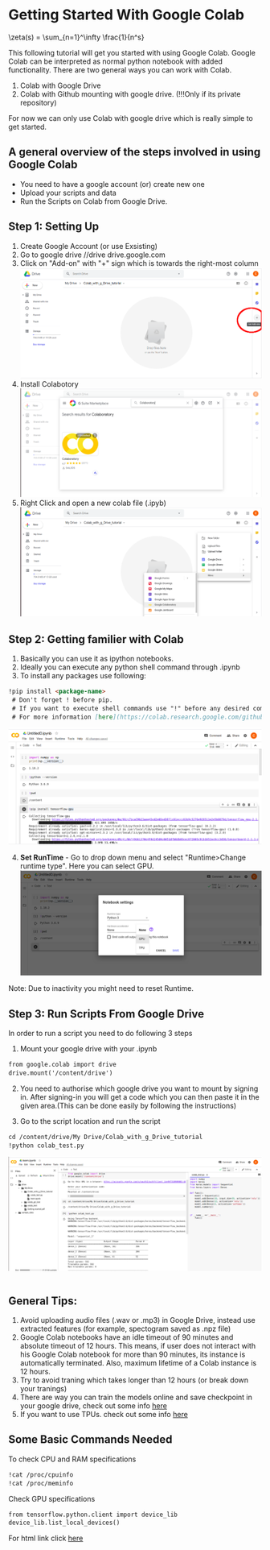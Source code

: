 # Getting Started With Google Colab
\zeta(s) = \sum_{n=1}^\infty \frac{1}{n^s}

This following tutorial will get you started with using Google Colab. 
Google Colab can be interpreted as normal python notebook with added functionality. There are two general ways you can work with Colab.

1. Colab with Google Drive
2. Colab with Github mounting with google drive. (!!!Only if its private repository)

For now we can only use Colab with google drive which is really simple to get started. 

## A general overview of the steps involved in using Google Colab
- You need to have a google account (or) create new one
- Upload your scripts and data
- Run the Scripts on Colab from Google Drive.



## Step 1: Setting Up
1. Create Google Account (or use Exsisting)
2. Go to google drive //drive drive.google.com
3. Click on "Add-on" with "+" sign which is towards the right-most column
![Add on](/images/setting_up_01.png)
4. Install Colabotory
![Install Colabotory](/images/setting_up_02.png)
5. Right Click and open a new colab file (.ipyb)
![newFIle](/images/setting_up_03.png)


## Step 2: Getting familier with Colab

1. Basically you can use it as ipython notebooks.
2. Ideally you can execute any python shell command through .ipynb 
3. To install any packages use following:
```markdown
!pip install <package-name> 
 # Don't forget ! before pip. 
 # If you want to execute shell commands use "!" before any desired command
 # For more information [here](https://colab.research.google.com/github/jakevdp/PythonDataScienceHandbook/blob/master/notebooks/01.05-IPython-And-Shell-Commands.ipynb)
```
![usingcolab01](/images/colab_basics_01.png)

4. **Set RunTime** - Go to drop down menu and select "Runtime>Change runtime type". Here you can select GPU.
![usingcolab01](/images/colab_basics_02.png)

Note: Due to inactivity you might need to reset Runtime.

## Step 3: Run Scripts From Google Drive

In order to run a script you need to do following 3 steps
1. Mount your google drive with your .ipynb 
```markdown
from google.colab import drive
drive.mount('/content/drive')
```

2. You need to authorise which google drive you want to mount by signing in. After signing-in you will get a code which you can then paste it in the given area.(This can be done easily by following the instructions)

3. Go to the script location and run the script
```markdown
cd /content/drive/My Drive/Colab_with_g_Drive_tutorial
!python colab_test.py
```
![usingcolab01](/images/colab_basics_03.png)
```markdown
```

## General Tips:
1. Avoid uploading audio files (.wav or .mp3) in Google Drive, instead use extracted features (for example, spectogram saved as .npz file)
2. Google Colab notebooks have an idle timeout of 90 minutes and absolute timeout of 12 hours. This means, if user does not interact with his Google Colab notebook for more than 90 minutes, its instance is automatically terminated. Also, maximum lifetime of a Colab instance is 12 hours.
3. Try to avoid traning which takes longer than 12 hours (or break down your tranings)
4. There are way you can train the models online and save checkpoint in your google drive, check out some info [here](https://mc.ai/how-to-save-and-upload-deep-learning-machine-learning-models-in-google-colab-using-google-drive/)
5. If you want to use TPUs. check out some info  [here](https://www.dlology.com/blog/how-to-train-keras-model-x20-times-faster-with-tpu-for-free/)

## Some Basic Commands Needed

To check CPU and RAM specifications
```markdown
!cat /proc/cpuinfo
!cat /proc/meminfo
```


Check GPU specifications
```markdown
from tensorflow.python.client import device_lib
device_lib.list_local_devices()
```

For html link click [here](https://christon-ragavan.github.io/Getting-Started-With-Colab/)

